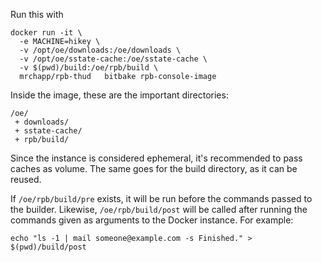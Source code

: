 Run this with
```
docker run -it \
  -e MACHINE=hikey \
  -v /opt/oe/downloads:/oe/downloads \
  -v /opt/oe/sstate-cache:/oe/sstate-cache \
  -v $(pwd)/build:/oe/rpb/build \
  mrchapp/rpb-thud   bitbake rpb-console-image
```

Inside the image, these are the important directories:
```
/oe/
 + downloads/
 + sstate-cache/
 + rpb/build/
```

Since the instance is considered ephemeral, it's recommended to pass caches as
volume. The same goes for the build directory, as it can be reused.

If `/oe/rpb/build/pre` exists, it will be run before the commands passed to the
builder. Likewise, `/oe/rpb/build/post` will be called after running the
commands given as arguments to the Docker instance. For example:
```
echo "ls -1 | mail someone@example.com -s Finished." > $(pwd)/build/post
```

